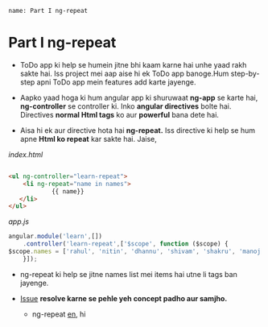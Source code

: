```ngMeta
name: Part I ng-repeat
```
# Part I ng-repeat

- ToDo app ki help se humein jitne bhi kaam karne hai unhe yaad rakh sakte hai. Iss project mei aap aise hi ek ToDo app banoge.Hum step-by-step apni ToDo app mein features add karte jayenge.

- Aapko yaad hoga ki hum angular app ki shuruwaat **ng-app** se karte hai, **ng-controller** se controller ki. Inko **angular directives** bolte hai. Directives **normal Html tags** ko aur **powerful** bana dete hai.

- Aisa hi ek aur directive hota hai **ng-repeat.** Iss directive ki help se hum apne **Html ko repeat** kar sakte hai. Jaise,

_index.html_
```html

<ul ng-controller="learn-repeat">
    <li ng-repeat="name in names">
            {{ name}}
   </li>
</ul>
```

_app.js_

```javascript
angular.module('learn',[])
    .controller('learn-repeat',['$scope', function ($scope) {
$scope.names = ['rahul', 'nitin', 'dhannu', 'shivam', 'shakru', 'manoj', 'deepanshu', 'suraj', 'aslam'];
    }]);

```


- ng-repeat ki help se jitne names list mei items hai utne li tags ban jayenge.

- [Issue](https://github.com/vidur149/angular-todo/issues/1) **resolve karne se pehle yeh concept padho aur samjho.**
    - ng-repeat [en](https://www.w3schools.com/angular/ng_ng-repeat.asp), hi